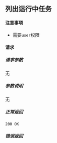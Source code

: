 ## 列出运行中任务

#### 注意事项

- 需要`user`权限

#### 请求

##### 请求参数

无

##### 参数说明

无

##### 正常返回

```
200 OK
```

##### 错误返回
